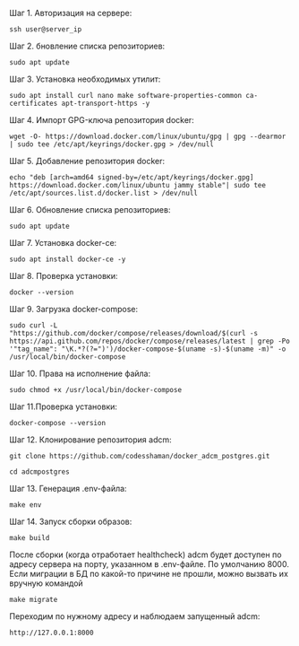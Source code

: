 Шаг 1. Авторизация на сервере:

```
ssh user@server_ip
```

Шаг 2. бновление списка репозиториев:

```
sudo apt update
```

Шаг 3. Установка необходимых утилит:

```
sudo apt install curl nano make software-properties-common ca-certificates apt-transport-https -y
```

Шаг 4. Импорт GPG-ключа репозитория docker:

```
wget -O- https://download.docker.com/linux/ubuntu/gpg | gpg --dearmor | sudo tee /etc/apt/keyrings/docker.gpg > /dev/null
```

Шаг 5. Добавление репозитория docker:

```
echo "deb [arch=amd64 signed-by=/etc/apt/keyrings/docker.gpg] https://download.docker.com/linux/ubuntu jammy stable"| sudo tee /etc/apt/sources.list.d/docker.list > /dev/null
```

Шаг 6. Обновление списка репозиториев:

```
sudo apt update
```

Шаг 7. Установка docker-ce:

```
sudo apt install docker-ce -y
```

Шаг 8. Проверка установки:

```
docker --version
```

Шаг 9. Загрузка docker-compose:

```
sudo curl -L "https://github.com/docker/compose/releases/download/$(curl -s https://api.github.com/repos/docker/compose/releases/latest | grep -Po '"tag_name": "\K.*?(?=")')/docker-compose-$(uname -s)-$(uname -m)" -o /usr/local/bin/docker-compose
```

Шаг 10. Права на исполнение файла:

```
sudo chmod +x /usr/local/bin/docker-compose
```

Шаг 11.Проверка установки:

```
docker-compose --version
```

 Шаг 12. Клонирование репозитория adcm:

```
git clone https://github.com/codesshaman/docker_adcm_postgres.git
```

```
cd adcmpostgres
```

Шаг 13. Генерация .env-файла:

```
make env
```

Шаг 14. Запуск сборки образов:

```
make build
```

После сборки (когда отработает healthcheck) adcm будет доступен по адресу сервера на порту, указанном в .env-файле. По умолчанию 8000. Если миграции в БД по какой-то причине не прошли, можно вызвать их вручную командой

```
make migrate
```

Переходим по нужному адресу и наблюдаем запущенный adcm:

```
http://127.0.0.1:8000
```
